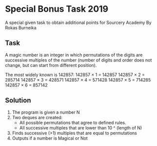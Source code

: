 # Special Bonus Task 2019
A special given task to obtain additional points for Sourcery Academy 
By Rokas Burneika

## Task
A magic number is an integer in which permutations of the digits are successive multiples of the number (number of digits and order does not change, but can start from different position).

The most widely known is 142857:
142857 × 1 = 142857
142857 × 2 = 285714
142857 × 3 = 428571
142857 × 4 = 571428
142857 × 5 = 714285
142857 × 6 = 857142

## Solution
1. The program is given a number N
2. Two deques are created:
   - All possible permutations that agree to defined rules.
   - All successive multiples that are lower than 10 ^ (length of N)
3. Finds successive (>1) multiples that are equal to permutations
4. Outputs if a number is Magical or Not
